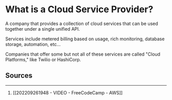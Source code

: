 # What is a Cloud Service Provider?

A company that provides a collection of cloud services that can be used together under a single unified API.

Services include metered billing based on usage, rich monitoring, database storage, automation, etc...

Companies that offer some but not all of these services are called "Cloud Platforms," like Twilio or HashiCorp.

## Sources
--- 
1. [[202209261948 - VIDEO - FreeCodeCamp - AWS]]
